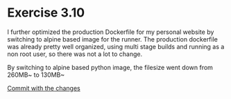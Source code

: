 # Exercise 3.10

I further optimized the production Dockerfile for my personal website by switching to alpine based image for the runner. The production dockerfile was already pretty well organized, using multi stage builds and running as a non root user, so there was not a lot to change.

By switching to alpine based python image, the filesize went down from 260MB~ to 130MB~

[Commit with the changes](https://github.com/JanneJP/JanneJP.com/commit/f1a43c85965a54269d85618afdc479c82950112a)
